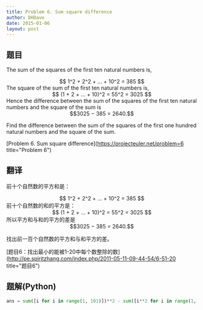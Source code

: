 ```yaml
---
title: Problem 6. Sum square difference
author: DHDave
date: 2015-01-06
layout: post
---
```


## 题目
The sum of the squares of the first ten natural numbers is,
<center>$$
1^2 + 2^2 + ... + 10^2 = 385
$$</center>
The square of the sum of the first ten natural numbers is,
<center>$$
(1 + 2 + ... + 10)^2 = 55^2 = 3025
$$</center>
Hence the difference between the sum of the squares of the first ten natural numbers and the square of the sum is
<center>$$3025 − 385 = 2640.$$</center>

Find the difference between the sum of the squares of the first one hundred natural numbers and the square of the sum.

[Problem 6. Sum square difference](https://projecteuler.net/problem=6 title="Problem 6")

## 翻译
前十个自然数的平方和是：
<center>$$
1^2 + 2^2 + ... + 10^2 = 385
$$</center>
前十个自然数的和的平方是：
<center>$$
(1 + 2 + ... + 10)^2 = 55^2 = 3025
$$</center>
所以平方和与和的平方的差是<center>$$3025 − 385 = 2640.$$</center>

找出前一百个自然数的平方和与和平方的差。

[题目6：找出最小的能被1-20中每个数整除的数](http://pe.spiritzhang.com/index.php/2011-05-11-09-44-54/6-51-20 title="题目6")

## 题解(Python)
```python
ans = sum([i for i in range(1, 101)])**2 - sum([i**2 for i in range(1, 101)])
```
